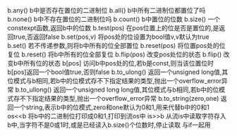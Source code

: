 b.any()                 b中是否存在置位的二进制位
b.all()                 b中所有二进制位都置位了吗
b.none()                b中不存在置位的二进制位吗
b.count()               b中置位的位数
b.size()                一个constexpt函数,返回b中的位数
b.test(pos)             在pos位置上的位是否是置位的,是返回true,否返回false
b.set(pos,v)            将pos处的位设置为bool值v,v默认为true
b.set()                 若不传递参数,则将b中所有的位全部置位
b.reset(pos)            将位置pos处的位复位
b.reset()               将b中所有的位全部复位
b.flip(pos)             改变pos处位的状态
b.flip()                改变b中所有位的状态
b[pos]                  访问b中pos处的位,若b是const,则当该位置位时b[pos]返回一个bool值true,否则false
b.to_ulong()            返回一个unsigned long值,其位模式与b相同,若b中的位模式存不下指定结果的类型,抛出一个overflow_error异常
b.to_ullong()           返回一个unsigned long long值,其位模式与b相同,若b中的位模式存不下指定结果的类型,抛出一个overflow_error异常
b.to_string(zero,one)   返回一个string,表示b中的位模式,zero和one默认为0和1,用来代替b中的0和1
os<<b                   将b中的二进制位打印成0和1,打印到流os中
is>>b                   从流is中读取字符存入b中,当字符不是0或1时,或是已经读入b.size()个位数时,停止读取
与if一起用
